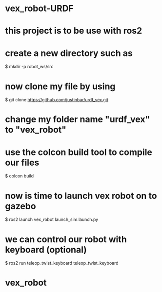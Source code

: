 # vex_robot-URDF
# this project is to be use with ros2
# create a new directory such as 
$ mkdir -p robot_ws/src
# now clone my file by using 
$ git clone https://github.com/justinbar/urdf_vex.git 
# change my folder name "urdf_vex" to "vex_robot"
# use the colcon build tool to compile our files
$ colcon build
# now is time to launch vex robot on to gazebo 
$ ros2 launch vex_robot launch_sim.launch.py
# we can control our robot with keyboard (optional)
$ ros2 run teleop_twist_keyboard teleop_twist_keyboard

# vex_robot
